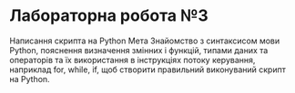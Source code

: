 # Лабораторна робота №3
Написання скрипта на Python
Мета
Знайомство з синтаксисом мови Python, пояснення визначення змінних і функцій, типами даних та
операторів та їх використання в інструкціях потоку керування, наприклад for, while, if, щоб створити
правильний виконуваний скрипт на Python.
